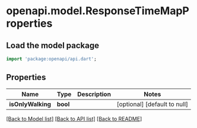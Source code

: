 # openapi.model.ResponseTimeMapProperties

## Load the model package
```dart
import 'package:openapi/api.dart';
```

## Properties
Name | Type | Description | Notes
------------ | ------------- | ------------- | -------------
**isOnlyWalking** | **bool** |  | [optional] [default to null]

[[Back to Model list]](../README.md#documentation-for-models) [[Back to API list]](../README.md#documentation-for-api-endpoints) [[Back to README]](../README.md)


